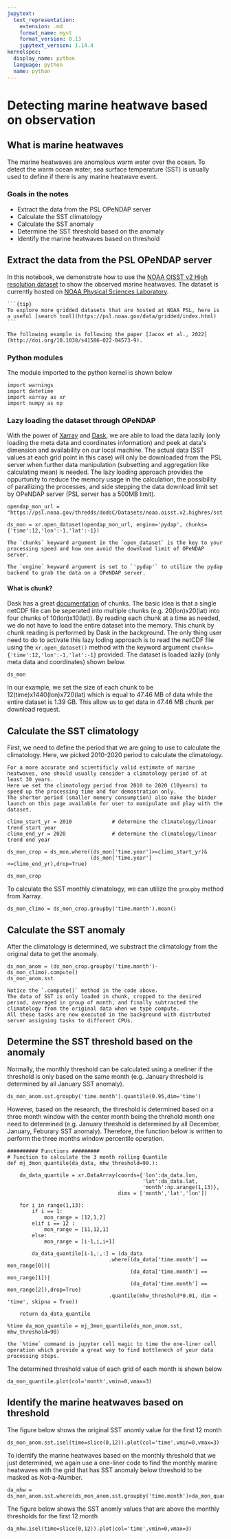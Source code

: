 ```yaml
---
jupytext:
  text_representation:
    extension: .md
    format_name: myst
    format_version: 0.13
    jupytext_version: 1.14.4
kernelspec:
  display_name: python
  language: python
  name: python
---
```


# Detecting marine heatwave based on observation

## What is marine heatwaves
The marine heatwaves are anomalous warm water over the ocean. 
To detect the warm ocean water, sea surface temperature (SST) is usually used to define if there is any marine heatwave event.

### Goals in the notes
- Extract the data from the PSL OPeNDAP server
- Calculate the SST climatology
- Calculate the SST anomaly 
- Determine the SST threshold based on the anomaly
- Identify the marine heatwaves based on threshold 

## Extract the data from the PSL OPeNDAP server
In this notebook, we demonstrate how to use the [NOAA OISST v2 High resolution dataset](https://psl.noaa.gov/data/gridded/data.noaa.oisst.v2.highres.html) to show the observed marine heatwaves.
The dataset is currently hosted on [NOAA Physical Sciences Laboratory](https://psl.noaa.gov/data/gridded/data.noaa.oisst.v2.highres.html).

````{margin}
```{tip}
To explore more gridded datasets that are hosted at NOAA PSL, here is a useful [search tool](https://psl.noaa.gov/data/gridded/index.html)
```
````

```{note}
The following example is following the paper [Jacox et al., 2022](http://doi.org/10.1038/s41586-022-04573-9). 
```

### Python modules
The module imported to the python kernel is shown below
```{code-cell} ipython3
import warnings
import datetime
import xarray as xr
import numpy as np
```

### Lazy loading the dataset through OPeNDAP
With the power of [Xarray](https://docs.xarray.dev/en/stable/) and [Dask](https://www.dask.org), we are able to load the data lazily (only loading the meta data and coordinates information) and peek at data's dimension and availability on our local machine.
The actual data (SST values at each grid point in this case) will only be downloaded from the PSL server when further data manipulation (subsetting and aggregation like calculating mean) is needed.
The lazy loading approach provides the oppurtunity to reduce the memory usage in the calculation, the possibility of parallizing the processes, and side stepping the data download limit set by OPeNDAP server (PSL server has a 500MB limit).
```{code-cell} ipython3
opendap_mon_url = "https://psl.noaa.gov/thredds/dodsC/Datasets/noaa.oisst.v2.highres/sst.mon.mean.nc"

ds_mon = xr.open_dataset(opendap_mon_url, engine='pydap', chunks={'time':12,'lon':-1,'lat':-1})
```
```{important}
The `chunks` keyward argument in the `open_dataset` is the key to your processing speed and how one avoid the download limit of OPeNDAP server. 

The `engine` keyward argument is set to `'pydap'` to utilize the pydap backend to grab the data on a OPeNDAP server.
```
#### What is chunk?
Dask has a great [documentation](https://docs.dask.org/en/latest/array-chunks.html) of chunks. The basic idea is that a single netCDF file can be seperated into multiple chunks (e.g. 20(lon)x20(lat) into four chunks of 10(lon)x10(lat)). 
By reading each chunk at a time as needed, we do not have to load the entire dataset into the memory.
This chunk by chunk reading is performed by Dask in the background. 
The only thing user need to do to activate this lazy loding approach is to read the netCDF file using the `xr.open_dataset()` method with the keyword argument `chunks={'time':12,'lon':-1,'lat':-1}` provided.
The dataset is loaded lazily (only meta data and coordinates) shown below. 
```{code-cell} ipython3
ds_mon
```
In our example, we set the size of each chunk to be 12(time)x1440(lon)x720(lat) which is equal to 47.46 MB of data while the entire dataset is 1.39 GB. 
This allow us to get data in 47.46 MB chunk per download request.

## Calculate the SST climatology
First, we need to define the period that we are going to use to calculate the climatology.
Here, we picked 2010-2020 period to calculate the climatology.
```{important}
For a more accurate and scientificly valid estimate of marine heatwaves, one should usually consider a climatology period of at least 30 years.
Here we set the climatology period from 2010 to 2020 (10years) to speed up the processing time and for demostration only. 
The shorter period (smaller memory consumption) also make the binder launch on this page available for user to manipulate and play with the dataset. 
```
```{code-cell} ipython3
climo_start_yr = 2010             # determine the climatology/linear trend start year
climo_end_yr = 2020               # determine the climatology/linear trend end year

ds_mon_crop = ds_mon.where((ds_mon['time.year']>=climo_start_yr)&
                           (ds_mon['time.year']<=climo_end_yr),drop=True)

ds_mon_crop
```

To calculate the SST monthly climatology, we can utilize the `groupby` method from Xarray.
```{code-cell} ipython3
ds_mon_climo = ds_mon_crop.groupby('time.month').mean()
```

## Calculate the SST anomaly
After the climatology is determined, we substract the climatology from the original data to get the anomaly.
```{code-cell} ipython3
ds_mon_anom = (ds_mon_crop.groupby('time.month')-ds_mon_climo).compute()
ds_mon_anom.sst
```
```{attention}
Notice the `.compute()` method in the code above.
The data of SST is only loaded in chunk, cropped to the desired period, averaged in group of month, and finally subtracted the climatology from the original data when we type compute.
All these tasks are now executed in the background with distrbuted server assigning tasks to different CPUs. 
```

## Determine the SST threshold based on the anomaly
Normally, the monthly threshold can be calculated using a oneliner if the threshold is only based on the same month (e.g. January threshold is determined by all January SST anomaly).
```{code-cell} ipython3
ds_mon_anom.sst.groupby('time.month').quantile(0.95,dim='time')
```

However, based on the research, the threshold is determined based on a three month window with the center month being the threhold month one need to determined (e.g. January threshold is determined by all December, January, Feburary SST anomaly). 
Therefore, the function below is written to perform the three months window percentile operation.
```{code-cell} ipython3
########## Functions ######### 
# Function to calculate the 3 month rolling Quantile
def mj_3mon_quantile(da_data, mhw_threshold=90.):
    
    da_data_quantile = xr.DataArray(coords={'lon':da_data.lon,
                                            'lat':da_data.lat,
                                            'month':np.arange(1,13)},
                                    dims = ['month','lat','lon'])

    for i in range(1,13):
        if i == 1:
            mon_range = [12,1,2]
        elif i == 12 :
            mon_range = [11,12,1]
        else:
            mon_range = [i-1,i,i+1]

        da_data_quantile[i-1,:,:] = (da_data
                                 .where((da_data['time.month'] == mon_range[0])|
                                        (da_data['time.month'] == mon_range[1])|
                                        (da_data['time.month'] == mon_range[2]),drop=True)
                                 .quantile(mhw_threshold*0.01, dim = 'time', skipna = True))

    return da_data_quantile
```

```{code-cell} ipython3
%time da_mon_quantile = mj_3mon_quantile(ds_mon_anom.sst, mhw_threshold=90)
```
```{tip}
the `%time` command is jupyter cell magic to time the one-liner cell operation which provide a great way to find bottleneck of your data processing steps.
```

The determined threshold value of each grid of each month is shown below 
```{code-cell} ipython3
da_mon_quantile.plot(col='month',vmin=0,vmax=3)
```

## Identify the marine heatwaves based on threshold 
The figure below shows the original SST anomly value for the first 12 month
```{code-cell} ipython3
ds_mon_anom.sst.isel(time=slice(0,12)).plot(col='time',vmin=0,vmax=3)
```

To identify the marine heatwaves based on the monthly threshold that we just determined, we again use a one-liner code to find the monthly marine heatwaves with the grid that has SST anomaly below threshold to be masked as Not-a-Number. 
```{code-cell} ipython3
da_mhw = ds_mon_anom.sst.where(ds_mon_anom.sst.groupby('time.month')>da_mon_quantile)
```

The figure below shows the SST anomly values that are above the monthly thresholds for the first 12 month
```{code-cell} ipython3
da_mhw.isel(time=slice(0,12)).plot(col='time',vmin=0,vmax=3)
```
